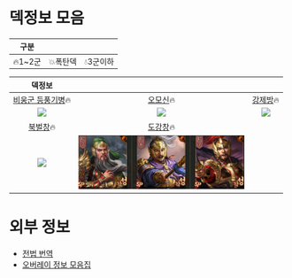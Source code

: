 # 덱정보 모음

|구분|||
|:---:|:---:|:---:|
|:fire:1~2군|:boom:폭탄덱|:droplet:3군이하|

|덱정보|||
|:---:|:---:|:---:|
|[비웅군 등풍기병](./비웅군%20등풍기병.md):fire:|[오모신](./오모신.md):fire:|[강제방](./강제방.md):fire:|
|<img src="./../05.img/비웅군.png" width=300>|<img src="./../05.img/오모신.png" width=300>|<img src="./../05.img/강제방.png" width=300>|
|[북벌창](./북벌창.md):fire:|[도강창](./도강창.md):fire:
|<img src="./../05.img/북벌창.png" width=300>|<img src="./../05.img/도강창.png" width=300>



# 외부 정보

* [전법 번역](https://docs.google.com/spreadsheets/d/177EsZmoxShGiROVeCpnh4DuWHDRgKb4pUoMENCuBQ3U/edit#gid=843521125)
* [오버레이 정보 모음집](https://docs.google.com/spreadsheets/d/177EsZmoxShGiROVeCpnh4DuWHDRgKb4pUoMENCuBQ3U/edit?usp=sharing)

